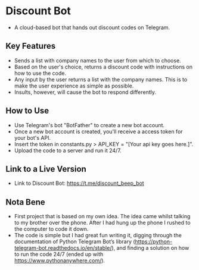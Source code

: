 # Discount Bot
- A cloud-based bot that hands out discount codes on Telegram.

## Key Features
- Sends a list with company names to the user from which to choose.
- Based on the user's choice, returns a discount code with instructions on how to use the code.
- Any input by the user returns a list with the company names. This is to make the user experience as simple as possible.
- Insults, however, will cause the bot to respond differently.

## How to Use
- Use Telegram's bot "BotFather" to create a new bot account.
- Once a new bot account is created, you'll receive a access token for your bot's API.
- Insert the token in constants.py > API_KEY = "[Your api key goes here.]".
- Upload the code to a server and run it 24/7.

## Link to a Live Version
- Link to Discount Bot: https://t.me/discount_beep_bot

## Nota Bene
- First project that is based on my own idea. The idea came whilst talking to my brother over the phone. After I had hung up the phone I rushed to the computer to code it down. 
- The code is simple but I had great fun writing it, digging through the documentation of Python Telegram Bot’s library (https://python-telegram-bot.readthedocs.io/en/stable/), and finding a solution on how to run the code 24/7 (ended up with https://www.pythonanywhere.com/).
